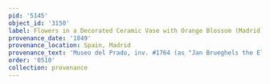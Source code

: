 ```yaml
---
pid: '5145'
object_id: '3150'
label: Flowers in a Decorated Ceramic Vase with Orange Blossom (Madrid)
provenance_date: '1849'
provenance_location: Spain, Madrid
provenance_text: 'Museo del Prado, inv. #1764 (as "Jan Brueghels the Elder")'
order: '0510'
collection: provenance
---
```

